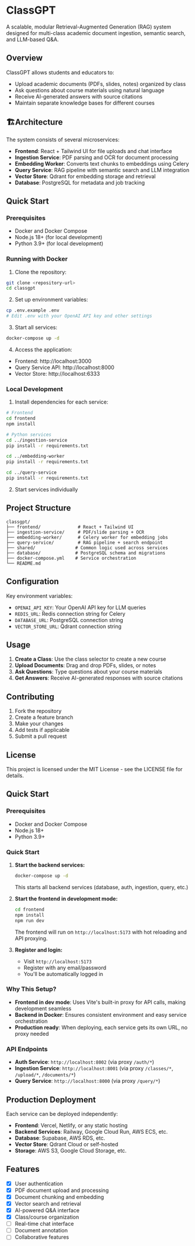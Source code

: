 # ClassGPT

A scalable, modular Retrieval-Augmented Generation (RAG) system designed for multi-class academic document ingestion, semantic search, and LLM-based Q&A.

## Overview

ClassGPT allows students and educators to:
- Upload academic documents (PDFs, slides, notes) organized by class
- Ask questions about course materials using natural language
- Receive AI-generated answers with source citations
- Maintain separate knowledge bases for different courses

## 🏗Architecture

The system consists of several microservices:

- **Frontend**: React + Tailwind UI for file uploads and chat interface
- **Ingestion Service**: PDF parsing and OCR for document processing
- **Embedding Worker**: Converts text chunks to embeddings using Celery
- **Query Service**: RAG pipeline with semantic search and LLM integration
- **Vector Store**: Qdrant for embedding storage and retrieval
- **Database**: PostgreSQL for metadata and job tracking

## Quick Start

### Prerequisites
- Docker and Docker Compose
- Node.js 18+ (for local development)
- Python 3.9+ (for local development)

### Running with Docker

1. Clone the repository:
```bash
git clone <repository-url>
cd classgpt
```

2. Set up environment variables:
```bash
cp .env.example .env
# Edit .env with your OpenAI API key and other settings
```

3. Start all services:
```bash
docker-compose up -d
```

4. Access the application:
- Frontend: http://localhost:3000
- Query Service API: http://localhost:8000
- Vector Store: http://localhost:6333

### Local Development

1. Install dependencies for each service:
```bash
# Frontend
cd frontend
npm install

# Python services
cd ../ingestion-service
pip install -r requirements.txt

cd ../embedding-worker
pip install -r requirements.txt

cd ../query-service
pip install -r requirements.txt
```

2. Start services individually

## Project Structure

```
classgpt/
├── frontend/              # React + Tailwind UI
├── ingestion-service/     # PDF/slide parsing + OCR
├── embedding-worker/      # Celery worker for embedding jobs
├── query-service/         # RAG pipeline + search endpoint
├── shared/               # Common logic used across services
├── database/             # PostgreSQL schema and migrations
├── docker-compose.yml    # Service orchestration
└── README.md
```

## Configuration

Key environment variables:
- `OPENAI_API_KEY`: Your OpenAI API key for LLM queries
- `REDIS_URL`: Redis connection string for Celery
- `DATABASE_URL`: PostgreSQL connection string
- `VECTOR_STORE_URL`: Qdrant connection string

## Usage

1. **Create a Class**: Use the class selector to create a new course
2. **Upload Documents**: Drag and drop PDFs, slides, or notes
3. **Ask Questions**: Type questions about your course materials
4. **Get Answers**: Receive AI-generated responses with source citations

## Contributing

1. Fork the repository
2. Create a feature branch
3. Make your changes
4. Add tests if applicable
5. Submit a pull request

## License

This project is licensed under the MIT License - see the LICENSE file for details.

## Quick Start

### Prerequisites
- Docker and Docker Compose
- Node.js 18+
- Python 3.9+

### Quick Start

1. **Start the backend services:**
   ```bash
   docker-compose up -d
   ```
   This starts all backend services (database, auth, ingestion, query, etc.)

2. **Start the frontend in development mode:**
   ```bash
   cd frontend
   npm install
   npm run dev
   ```
   The frontend will run on `http://localhost:5173` with hot reloading and API proxying.

3. **Register and login:**
   - Visit `http://localhost:5173`
   - Register with any email/password
   - You'll be automatically logged in

### Why This Setup?

- **Frontend in dev mode**: Uses Vite's built-in proxy for API calls, making development seamless
- **Backend in Docker**: Ensures consistent environment and easy service orchestration
- **Production ready**: When deploying, each service gets its own URL, no proxy needed

### API Endpoints

- **Auth Service**: `http://localhost:8002` (via proxy `/auth/*`)
- **Ingestion Service**: `http://localhost:8001` (via proxy `/classes/*`, `/upload/*`, `/documents/*`)
- **Query Service**: `http://localhost:8000` (via proxy `/query/*`)

## Production Deployment

Each service can be deployed independently:
- **Frontend**: Vercel, Netlify, or any static hosting
- **Backend Services**: Railway, Google Cloud Run, AWS ECS, etc.
- **Database**: Supabase, AWS RDS, etc.
- **Vector Store**: Qdrant Cloud or self-hosted
- **Storage**: AWS S3, Google Cloud Storage, etc.

## Features

- [x] User authentication
- [x] PDF document upload and processing
- [x] Document chunking and embedding
- [x] Vector search and retrieval
- [x] AI-powered Q&A interface
- [x] Class/course organization
- [ ] Real-time chat interface
- [ ] Document annotation
- [ ] Collaborative features
